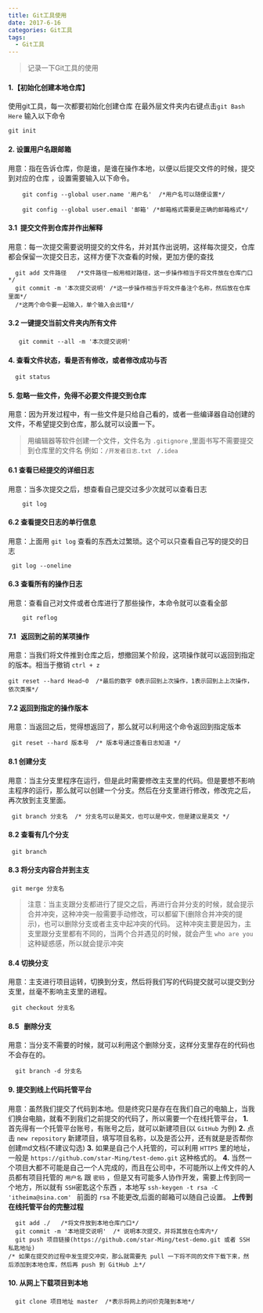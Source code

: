 ```yaml
---
title: Git工具使用
date: 2017-6-16
categories: Git工具
tags:
  - Git工具
---
```


> 记录一下Git工具的使用

<!-- more -->

#### **1.【初始化创建本地仓库】**

使用git工具，每一次都要初始化创建仓库  在最外层文件夹内右键点击`git Bash Here` 输入以下命令 
```git
git init
```

#### **2. 设置用户名跟邮箱**

用意：指在告诉仓库，你是谁，是谁在操作本地，以便以后提交文件的时候，提交到对应的仓库 ，设置需要输入以下命令。

```git
    git config --global user.name '用户名'  /*用户名可以随便设置*/
    
    git config --global user.email '邮箱' /*邮箱格式需要是正确的邮箱格式*/
```

#### **3.1 &nbsp;提交文件到仓库并作出解释**

用意：每一次提交需要说明提交的文件名，并对其作出说明，这样每次提交，仓库都会保留一次提交日志，这样方便下次查看的时候，更加方便的查找

```git
  git add 文件路径   /*文件路径一般用相对路径，这一步操作相当于将文件放在仓库门口*/
  git commit -m '本次提交说明' /*这一步操作相当于将文件备注个名称，然后放在仓库里面*/ 
  /*这两个命令要一起输入，单个输入会出错*/
```

#### **3.2 一键提交当前文件夹内所有文件**

```git
   git commit --all -m '本次提交说明'
```

#### **4. 查看文件状态，看是否有修改，或者修改成功与否**

```git
  git status
```

#### **5. 忽略一些文件，免得不必要文件提交到仓库**

用意：因为开发过程中，有一些文件是只给自己看的，或者一些编译器自动创建的文件，不希望提交到仓库，那么就可以设置一下。

> 用编辑器等软件创建一个文件，文件名为 `.gitignore` ,里面书写不需要提交到仓库里的文件名
> 例如：`/开发者日志.txt ` `/.idea` 

#### **6.1 查看已经提交的详细日志**

用意：当多次提交之后，想查看自己提交过多少次就可以查看日志


```git
    git log
```


#### **6.2 查看提交日志的单行信息**

用意：上面用 `git log` 查看的东西太过繁琐。这个可以只查看自己写的提交的日志

```git
 git log --oneline
```

#### **6.3 查看所有的操作日志**

用意：查看自己对文件或者仓库进行了那些操作，本命令就可以查看全部

```git
    git reflog 
```

#### **7.1  &nbsp;&nbsp;返回到之前的某项操作**

用意：当我们将文件推到仓库之后，想撤回某个阶段，这项操作就可以返回到指定的版本。相当于撤销 `ctrl + z`

```git
git reset --hard Head~0  /*最后的数字 0表示回到上次操作，1表示回到上上次操作，依次类推*/
```

#### **7.2 返回到指定的操作版本**

用意：当返回之后，觉得想返回了，那么就可以利用这个命令返回到指定版本

```git
 git reset --hard 版本号  /* 版本号通过查看日志知道 */
```

#### **8.1 创建分支**

用意：当主分支里程序在运行，但是此时需要修改主支里的代码。但是要想不影响主程序的运行，那么就可以创建一个分支。然后在分支里进行修改，修改完之后，再次放到主支里面。

```git
 git branch 分支名  /* 分支名可以是英文，也可以是中文，但是建议是英文 */
```

#### **8.2 查看有几个分支**

```git
 git branch
```

#### **8.3 将分支内容合并到主支**

```git
 git merge 分支名 
```

> 注意：当主支跟分支都进行了提交之后，再进行合并分支的时候，就会提示合并冲突，这种冲突一般需要手动修改，可以都留下(删除合并冲突的提示)，也可以删除分支或者主支中起冲突的代码。
> 这种冲突主要是因为，主支里跟分支里都有不同的，当两个合并遇见的时候，就会产生 `who are you` 这种疑惑感，所以就会提示冲突

#### **8.4 切换分支**

用意：主支进行项目运转，切换到分支，然后将我们写的代码提交就可以提交到分支里，丝毫不影响主支里的进程。

```git
 git checkout 分支名
```

#### **8.5 &nbsp;&nbsp;删除分支**

用意：当分支不需要的时候，就可以利用这个删除分支，这样分支里存在的代码也不会存在的。

```git
  git branch -d 分支名 
```

#### **9. 提交到线上代码托管平台**

用意：虽然我们提交了代码到本地。但是终究只是存在在我们自己的电脑上，当我们换台电脑，就看不到我们之前提交的代码了，所以需要一个在线托管平台，
**1.** 首先得有一个托管平台账号，有账号之后，就可以新建项目(以 `GitHub` 为例)
**2.** 点击 `new repository` 新建项目，填写项目名称，以及是否公开，还有就是是否帮你创建md文档(不建议勾选)
**3.** 如果是自己个人托管的，可以利用 `HTTPS` 里的地址，一般是 `https://github.com/star-Ming/test-demo.git` 这种格式的。
**4.** 当然一个项目大都不可能是自己一个人完成的，而且在公司中，不可能所以上传文件的人员都有项目托管的 `用户名` 跟 `密码` ，但是又有可能多人协作开发，需要上传到同一个地方，所以就有 `SSH`密匙这个东西 ，本地写 `ssh-keygen -t rsa -C 'itheima@sina.com' ` 前面的 `rsa` 不能更改,后面的邮箱可以随自己设置。
**上传到在线托管平台的完整过程**

```git
  git add ./   /*将文件放到本地仓库门口*/
  git commit -m '本地提交说明'  /* 说明本次提交，并将其放在仓库内*/
  git push 项目链接(https://github.com/star-Ming/test-demo.git 或者 SSH 私匙地址)
/* 如果在提交的过程中发生提交冲突，那么就需要先 pull 一下将不同的文件下载下来，然后添加到本地仓库，然后再 push 到 GitHub 上*/
```

#### **10. 从网上下载项目到本地**

```git
  git clone 项目地址 master  /*表示将网上的问价克隆到本地*/
```
